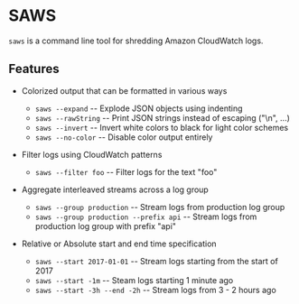 SAWS
====

`saws` is a command line tool for shredding Amazon CloudWatch logs.

Features
--------

- Colorized output that can be formatted in various ways
    - `saws --expand` -- Explode JSON objects using indenting
    - `saws --rawString` -- Print JSON strings instead of escaping ("\n", ...)
    - `saws --invert` -- Invert white colors to black for light color schemes
    - `saws --no-color` -- Disable color output entirely

- Filter logs using CloudWatch patterns
    - `saws --filter foo` -- Filter logs for the text "foo"

- Aggregate interleaved streams across a log group
    - `saws --group production` -- Stream logs from production log group
    - `saws --group production --prefix api` -- Stream logs from production log group with prefix "api"

- Relative or Absolute start and end time specification
    - `saws --start 2017-01-01` -- Stream logs starting from the start of 2017
    - `saws --start -1m` -- Steam logs starting 1 minute ago
    - `saws --start -3h --end -2h` -- Stream logs from 3 - 2 hours ago
